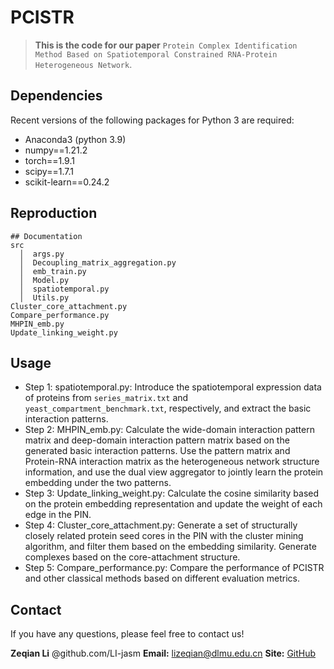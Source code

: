 # PCISTR

> **This is the code for our paper** `Protein Complex Identification Method Based on Spatiotemporal Constrained RNA-Protein Heterogeneous Network`.

## Dependencies
Recent versions of the following packages for Python 3 are required:

* Anaconda3 (python 3.9)
* numpy==1.21.2
* torch==1.9.1
* scipy==1.7.1
* scikit-learn==0.24.2

## Reproduction

```
## Documentation
src
  │  args.py
  │  Decoupling_matrix_aggregation.py
  │  emb_train.py
  │  Model.py
  │  spatiotemporal.py
  │  Utils.py
Cluster_core_attachment.py
Compare_performance.py
MHPIN_emb.py
Update_linking_weight.py
```

## Usage
* Step 1: spatiotemporal.py: Introduce the spatiotemporal expression data of proteins from `series_matrix.txt` and `yeast_compartment_benchmark.txt`, respectively, and extract the basic interaction patterns.
* Step 2: MHPIN_emb.py: Calculate the wide-domain interaction pattern matrix and deep-domain interaction pattern matrix based on the generated basic interaction patterns. Use the pattern matrix and Protein-RNA interaction matrix as the heterogeneous network structure information, and use the dual view aggregator to jointly learn the protein embedding under the two patterns.
* Step 3: Update_linking_weight.py: Calculate the cosine similarity based on the protein embedding representation and update the weight of each edge in the PIN.
* Step 4: Cluster_core_attachment.py: Generate a set of structurally closely related protein seed cores in the PIN with the cluster mining algorithm, and filter them based on the embedding similarity. Generate complexes based on the core-attachment structure.
* Step 5: Compare_performance.py: Compare the performance of PCISTR and other classical methods based on different evaluation metrics.

## Contact

If you have any questions, please feel free to contact us!

**Zeqian Li** @github.com/LI-jasm
**Email:** [lizeqian@dlmu.edu.cn](mailto:lizeqian@dlmu.edu.cn)
**Site:** [GitHub](https://github.com/LI-jasm)
